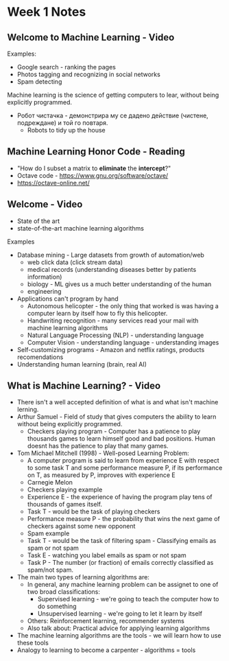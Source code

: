 # Week 1 Notes

## Welcome to Machine Learning - Video
Examples:
- Google search - ranking the pages
- Photos tagging and recognizing in social networks
- Spam detecting

Machine learning is the science of getting computers to lear, without being explicitly programmed.

- Робот чистачка - демонстрира му се дадено действие (чистене, подреждане) и той го повтаря.
    - Robots to tidy up the house
    
## Machine Learning Honor Code - Reading
- "How do I subset a matrix to **eliminate** the **intercept**?"
- Octave code - https://www.gnu.org/software/octave/
- https://octave-online.net/

## Welcome - Video
- State of the art
- state-of-the-art machine learning algorithms
 
Examples
- Database mining - Large datasets from growth of automation/web
    - web click data (click stream data)
    - medical records (understanding diseases better by patients information) 
    - biology - ML gives us a much better understanding of the human
    - engineering
- Applications can't program by hand
    - Autonomous helicopter - the only thing that worked is was having a computer learn by itself how to fly this helicopter.
    - Handwriting recognition - many services read your mail with machine learning algorithms
    - Natural Language Processing (NLP) - understanding language
    - Computer Vision - understanding language - understanding images
- Self-customizing programs - Amazon and netflix ratings, products recomendations
- Understanding human learning (brain, real AI)

## What is Machine Learning? - Video
- There isn't a well accepted definition of what is and what isn't machine lerning.
- Arthur Samuel - Field of study that gives computers the ability to learn without being explicitly programmed.
    - Checkers playing program - Computer has a patience to play thousands games to learn himself good and bad positions. Human doesnt has the patience to play that many games.
- Tom Michael Mitchell (1998) - Well-posed Learning Problem: 
    - A computer program is said to learn from experience E with respect to some task T and some performance measure P, if its performance on T, as measured by P, improves with experience E
    - Carnegie Melon
    - Checkers playing example
    - Experience E - the experience of having the program play tens of thousands of games itself.
    - Task T - would be the task of playing checkers
    - Performance measure P - the probability that wins the next game of checkers against some new opponent
    - Spam example
    - Task T - would be the task of filtering spam - Classifying emails as spam or not spam
    - Task E - watching you label emails as spam or not spam
    - Task P - The number (or fraction) of emails correctly classified as spam/not spam.
- The main two types of learning algorithms are:
    - In general, any machine learning problem can be assignet to one of two broad classifications:
        - Supervised learning - we're going to teach the computer how to do something
        - Unsupervised learning - we're going to let it learn by itself
    - Others: Reinforcement learning, recommender systems
    - Also talk about: Practical advice for applying learning algorithms
- The machine learning algorithms are the tools - we will learn how to use these tools
- Analogy to learning to become a carpenter - algorithms = tools

